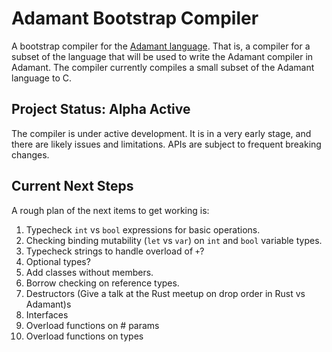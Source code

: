 # Adamant Bootstrap Compiler

A bootstrap compiler for the [Adamant language](http://adamant-lang.org).  That is, a compiler for a subset of the language that will be used to write the Adamant compiler in Adamant. The compiler currently compiles a small subset of the Adamant language to C.

## Project Status: Alpha Active

The compiler is under active development. It is in a very early stage, and there are likely issues and limitations. APIs are subject to frequent breaking changes.

## Current Next Steps

A rough plan of the next items to get working is:

1. Typecheck `int` vs `bool` expressions for basic operations.
2. Checking binding mutability (`let` vs `var`) on `int` and `bool` variable types.
3. Typecheck strings to handle overload of `+`?
4. Optional types?
5. Add classes without members.
6. Borrow checking on reference types.
7. Destructors (Give a talk at the Rust meetup on drop order in Rust vs Adamant)s
8. Interfaces
9. Overload functions on # params
10. Overload functions on types
